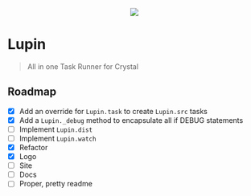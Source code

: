 <p align="center">
  <img src="https://github.com/molnarmark/lupin/blob/master/assets/logo.png"/>
</p>

# Lupin

> All in one Task Runner for Crystal

## Roadmap

- [x] Add an override for `Lupin.task` to create `Lupin.src` tasks
- [x] Add a `Lupin._debug` method to encapsulate all if DEBUG statements
- [ ] Implement `Lupin.dist`
- [ ] Implement `Lupin.watch`
- [x] Refactor
- [x] Logo
- [ ] Site
- [ ] Docs
- [ ] Proper, pretty readme
